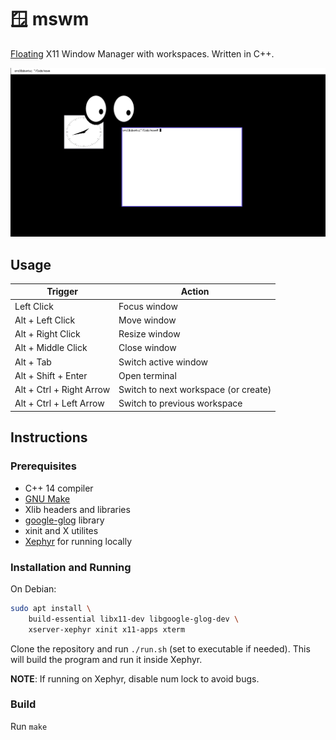 # 🪟 mswm

[Floating](https://en.wikipedia.org/wiki/Stacking_window_manager) X11 Window Manager with workspaces. Written in C++.

![Demo](assets/demo.png)

## Usage

| Trigger                  | Action                               |
| ------------------------ | ------------------------------------ |
| Left Click               | Focus window                         |
| Alt + Left Click         | Move window                          |
| Alt + Right Click        | Resize window                        |
| Alt + Middle Click       | Close window                         |
| Alt + Tab                | Switch active window                 |
| Alt + Shift + Enter      | Open terminal                        |
| Alt + Ctrl + Right Arrow | Switch to next workspace (or create) |
| Alt + Ctrl + Left Arrow  | Switch to previous workspace         |

## Instructions

### Prerequisites

- C++ 14 compiler
- [GNU Make](https://www.gnu.org/software/make/)
- Xlib headers and libraries
- [google-glog](https://github.com/google/glog) library
- xinit and X utilites
- [Xephyr](https://www.freedesktop.org/wiki/Software/Xephyr/) for running locally

### Installation and Running

On Debian:

```bash
sudo apt install \
    build-essential libx11-dev libgoogle-glog-dev \
    xserver-xephyr xinit x11-apps xterm
```

Clone the repository and run `./run.sh` (set to executable if needed). This will build the program and run it inside Xephyr.

**NOTE**: If running on Xephyr, disable num lock to avoid bugs.

### Build

Run `make`
